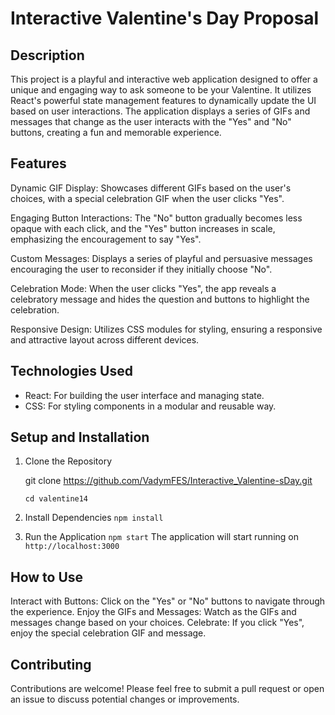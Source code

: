 # Interactive Valentine's Day Proposal
## Description
This project is a playful and interactive web application designed to offer a unique and engaging way to ask someone to be your Valentine. It utilizes React's powerful state management features to dynamically update the UI based on user interactions. The application displays a series of GIFs and messages that change as the user interacts with the "Yes" and "No" buttons, creating a fun and memorable experience.

## Features
Dynamic GIF Display: Showcases different GIFs based on the user's choices, with a special celebration GIF when the user clicks "Yes".

Engaging Button Interactions: The "No" button gradually becomes less opaque with each click, and the "Yes" button increases in scale, emphasizing the encouragement to say "Yes".

Custom Messages: Displays a series of playful and persuasive messages encouraging the user to reconsider if they initially choose "No".

Celebration Mode: When the user clicks "Yes", the app reveals a celebratory message and hides the question and buttons to highlight the celebration.

Responsive Design: Utilizes CSS modules for styling, ensuring a responsive and attractive layout across different devices.


## Technologies Used
* React: For building the user interface and managing state.
* CSS: For styling components in a modular and reusable way.


## Setup and Installation
1. Clone the Repository

    git clone https://github.com/VadymFES/Interactive_Valentine-sDay.git

    ```cd valentine14```

2. Install Dependencies
```npm install```

3. Run the Application
```npm start```
The application will start running on ```http://localhost:3000```

## How to Use
Interact with Buttons: Click on the "Yes" or "No" buttons to navigate through the experience.
Enjoy the GIFs and Messages: Watch as the GIFs and messages change based on your choices.
Celebrate: If you click "Yes", enjoy the special celebration GIF and message.

## Contributing
Contributions are welcome! Please feel free to submit a pull request or open an issue to discuss potential changes or improvements.


